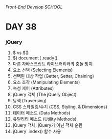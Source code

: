 ###### Front-End Develop SCHOOL

# DAY 38

### jQuery

1. $ vs $()
1. $( document ).ready()
1. 다른 자바스크립트 라이브러리와의 충돌 방지
1. 요소 선택 (Selecting Elements)
1. 선택된 대상 작업 (Getter, Setter, Chaining)
1. 요소 조작 (Manipulating Elements)
1. 속성 제어 (Attributes)
1. jQuery 객체 (The jQuery Object)
1. 탐색 (Traversing)
1. CSS 스타일링/수치 (CSS, Styling, & Dimensions)
1. 데이터 메소드 (Data Methods)
1. 유틸리티 메소드 (Utility Methods)
1. jQuery 객체, jQuery가 아닌 객체 순환
1. jQuery .index() 함수 사용